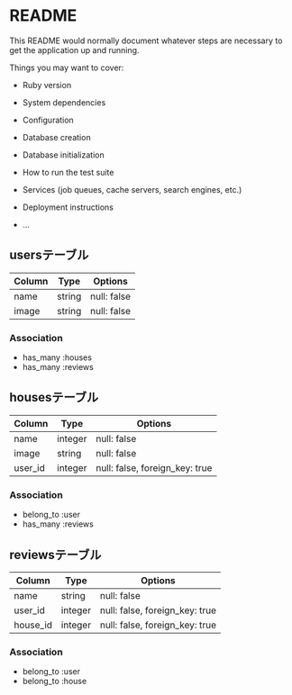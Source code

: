 # README

This README would normally document whatever steps are necessary to get the
application up and running.

Things you may want to cover:

* Ruby version

* System dependencies

* Configuration

* Database creation

* Database initialization

* How to run the test suite

* Services (job queues, cache servers, search engines, etc.)

* Deployment instructions

* ...

## usersテーブル

|Column|Type|Options|
|------|----|-------|
|name|string|null: false|
|image|string|null: false|


### Association
- has_many :houses
- has_many :reviews

## housesテーブル

|Column|Type|Options|
|------|----|-------|
|name|integer|null: false|
|image|string|null: false|
|user_id|integer|null: false, foreign_key: true|


### Association
- belong_to :user
- has_many :reviews

## reviewsテーブル

|Column|Type|Options|
|------|----|-------|
|name|string|null: false|
|user_id|integer|null: false, foreign_key: true|
|house_id|integer|null: false, foreign_key: true|


### Association
- belong_to :user
- belong_to :house
